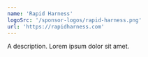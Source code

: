 ```yaml
---
name: 'Rapid Harness'
logoSrc: '/sponsor-logos/rapid-harness.png'
url: 'https://rapidharness.com'
---
```

A description. Lorem ipsum dolor sit amet.
